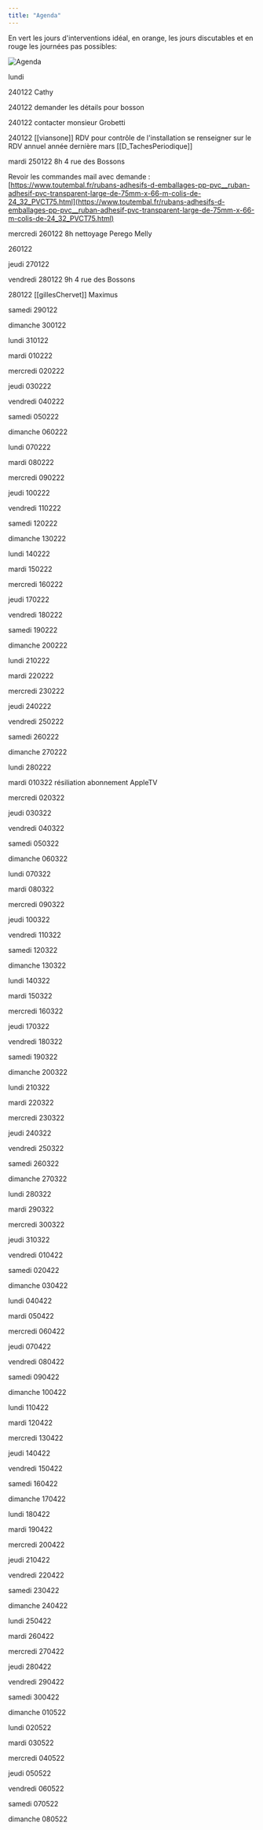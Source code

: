 ```yaml
---
title: "Agenda"
---
```


En vert les jours d'interventions idéal, en orange, les jours discutables et en rouge les journées pas possibles:

![Agenda](/notes/images/planning.jpg)

lundi

240122 Cathy 

240122 demander les détails pour bosson

240122 contacter monsieur Grobetti

240122 [[viansone]] RDV pour contrôle de l'installation se renseigner sur le RDV annuel année dernière mars [[D_TachesPeriodique]]

mardi
250122 8h 4 rue des Bossons

Revoir les commandes mail avec demande : [](https://www.toutembal.fr/rubans-adhesifs-d-emballages-pp-pvc__ruban-adhesif-pvc-transparent-large-de-75mm-x-66-m-colis-de-24_32_PVCT75.html)[https://www.toutembal.fr/rubans-adhesifs-d-emballages-pp-pvc__ruban-adhesif-pvc-transparent-large-de-75mm-x-66-m-colis-de-24_32_PVCT75.html](https://www.toutembal.fr/rubans-adhesifs-d-emballages-pp-pvc__ruban-adhesif-pvc-transparent-large-de-75mm-x-66-m-colis-de-24_32_PVCT75.html)

mercredi 
260122 8h nettoyage Perego Melly

260122

jeudi 
270122

vendredi 
280122 9h 4 rue des Bossons

280122 [[gillesChervet]] Maximus 

samedi 
290122

dimanche 
300122

lundi 
310122

mardi 
010222

mercredi 
020222

jeudi 
030222

vendredi 
040222

samedi 
050222

dimanche 
060222

lundi 
070222

mardi 
080222

mercredi 
090222

jeudi 
100222

vendredi 
110222

samedi 
120222

dimanche 
130222

lundi 
140222

mardi 
150222

mercredi 
160222

jeudi 
170222

vendredi 
180222

samedi 
190222

dimanche 
200222

lundi 
210222

mardi 
220222

mercredi 
230222

jeudi 
240222

vendredi 
250222

samedi 
260222

dimanche 
270222

lundi 
280222

mardi 
010322 résiliation abonnement AppleTV

mercredi 
020322

jeudi 
030322

vendredi 
040322

samedi 
050322

dimanche 
060322

lundi 
070322

mardi 
080322

mercredi 
090322

jeudi 
100322

vendredi 
110322

samedi 
120322

dimanche 
130322

lundi 
140322

mardi 
150322

mercredi 
160322

jeudi 
170322

vendredi 
180322

samedi 
190322

dimanche 
200322

lundi 
210322

mardi 
220322

mercredi 
230322

jeudi 
240322

vendredi 
250322

samedi 
260322

dimanche 
270322

lundi 
280322

mardi 
290322

mercredi 
300322

jeudi 
310322

vendredi 
010422

samedi 
020422

dimanche 
030422

lundi 
040422

mardi 
050422

mercredi 
060422

jeudi 
070422

vendredi 
080422

samedi 
090422

dimanche 
100422

lundi 
110422

mardi 
120422

mercredi 
130422

jeudi 
140422

vendredi 
150422

samedi 
160422

dimanche 
170422

lundi 
180422

mardi 
190422

mercredi 
200422

jeudi 
210422

vendredi 
220422

samedi 
230422

dimanche 
240422

lundi 
250422

mardi 
260422

mercredi 
270422

jeudi 
280422

vendredi 
290422

samedi 
300422

dimanche 
010522

lundi 
020522

mardi 
030522

mercredi 
040522

jeudi 
050522

vendredi 
060522

samedi 
070522

dimanche 
080522